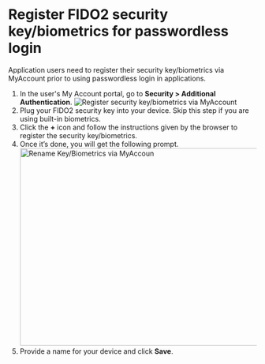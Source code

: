 # Register FIDO2 security key/biometrics for passwordless login

Application users need to register their security key/biometrics via MyAccount prior to <a :href="$withBase('/guides/authentication/add-passwordless-login/')">using passwordless login</a> in applications.
 
1. In the user's My Account portal, go to **Security > Additional Authentication**.
    <img :src="$withBase('/assets/img/guides/passwordless/register-security-key-via-myaccount.png')" alt="Register security key/biometrics via MyAccount">
2. Plug your FIDO2 security key into your device. Skip this step if you are using built-in biometrics.
3. Click the **+** icon and follow the instructions given by the browser to register the security key/biometrics.
4. Once it’s done, you will get the following prompt.
    <img :src="$withBase('/assets/img/guides/passwordless/rename-security-key-via-myaccount.png')" alt="Rename Key/Biometrics via MyAccoun" width=550 height=400>
5. Provide a name for your device and click **Save**.